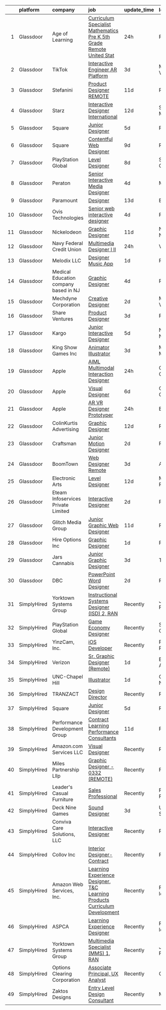 

|    | platform    | company                               | job                                                                                                                                                                                                                                                                                                                                                                                                                                                                                                                                                                                                                                                                                                                                                                                                                                                                                                                                                                                                                                                                                                                                                                                                                                                                                                                                                          | update_time   | location           |
|---:|:------------|:--------------------------------------|:-------------------------------------------------------------------------------------------------------------------------------------------------------------------------------------------------------------------------------------------------------------------------------------------------------------------------------------------------------------------------------------------------------------------------------------------------------------------------------------------------------------------------------------------------------------------------------------------------------------------------------------------------------------------------------------------------------------------------------------------------------------------------------------------------------------------------------------------------------------------------------------------------------------------------------------------------------------------------------------------------------------------------------------------------------------------------------------------------------------------------------------------------------------------------------------------------------------------------------------------------------------------------------------------------------------------------------------------------------------|:--------------|:-------------------|
|  1 | Glassdoor   | Age of Learning                       | [Curriculum Specialist   Mathematics  Pre K   5th Grade  Remote  United Stat](https://www.glassdoor.com/partner/jobListing.htm?pos=125&ao=1136043&s=58&guid=00000182770f0eb2a6a3d1a6ea70965d&src=GD_JOB_AD&t=SR&vt=w&ea=1&cs=1_bbf94ac2&cb=1659854852099&jobListingId=1008056642410&jrtk=3-0-1g9rgu3n3irnk801-1g9rgu3nejm68800-41c798a5395ed835-)                                                                                                                                                                                                                                                                                                                                                                                                                                                                                                                                                                                                                                                                                                                                                                                                                                                                                                                                                                                                            | 24h           | Remote             |
|  2 | Glassdoor   | TikTok                                | [Interactive Engineer AR Platform](https://www.glassdoor.com/partner/jobListing.htm?pos=128&ao=1136043&s=58&guid=00000182770f0eb2a6a3d1a6ea70965d&src=GD_JOB_AD&t=SR&vt=w&cs=1_a001f723&cb=1659854852099&jobListingId=1008050684546&jrtk=3-0-1g9rgu3n3irnk801-1g9rgu3nejm68800-a042085794305d65-)                                                                                                                                                                                                                                                                                                                                                                                                                                                                                                                                                                                                                                                                                                                                                                                                                                                                                                                                                                                                                                                            | 3d            | Mountain View, CA  |
|  3 | Glassdoor   | Stefanini                             | [Product Designer   REMOTE](https://www.glassdoor.com/partner/jobListing.htm?pos=126&ao=1136043&s=58&guid=00000182770f0eb2a6a3d1a6ea70965d&src=GD_JOB_AD&t=SR&vt=w&ea=1&cs=1_9b31cc63&cb=1659854852099&jobListingId=1008031185723&jrtk=3-0-1g9rgu3n3irnk801-1g9rgu3nejm68800-603b02cc24df940a-)                                                                                                                                                                                                                                                                                                                                                                                                                                                                                                                                                                                                                                                                                                                                                                                                                                                                                                                                                                                                                                                              | 11d           | Remote             |
|  4 | Glassdoor   | Starz                                 | [Interactive Designer  International](https://www.glassdoor.com/partner/jobListing.htm?pos=114&ao=1136043&s=58&guid=00000182770f0eb2a6a3d1a6ea70965d&src=GD_JOB_AD&t=SR&vt=w&cs=1_dacddb9a&cb=1659854852097&jobListingId=1008029166488&jrtk=3-0-1g9rgu3n3irnk801-1g9rgu3nejm68800-d31624835f57bf98-)                                                                                                                                                                                                                                                                                                                                                                                                                                                                                                                                                                                                                                                                                                                                                                                                                                                                                                                                                                                                                                                         | 12d           | Santa Monica, CA   |
|  5 | Glassdoor   | Square                                | [Junior Designer](https://www.glassdoor.com/partner/jobListing.htm?pos=109&ao=1136043&s=58&guid=00000182770f0eb2a6a3d1a6ea70965d&src=GD_JOB_AD&t=SR&vt=w&ea=1&cs=1_77ce2354&cb=1659854852094&jobListingId=1008044709869&jrtk=3-0-1g9rgu3n3irnk801-1g9rgu3nejm68800-17650a355c34feb1-)                                                                                                                                                                                                                                                                                                                                                                                                                                                                                                                                                                                                                                                                                                                                                                                                                                                                                                                                                                                                                                                                        | 5d            | Remote             |
|  6 | Glassdoor   | Square                                | [Contentful Web Designer](https://www.glassdoor.com/partner/jobListing.htm?pos=119&ao=1136043&s=58&guid=00000182770f0eb2a6a3d1a6ea70965d&src=GD_JOB_AD&t=SR&vt=w&ea=1&cs=1_af161f1f&cb=1659854852098&jobListingId=1008035926881&jrtk=3-0-1g9rgu3n3irnk801-1g9rgu3nejm68800-2b8a255ea42caee7-)                                                                                                                                                                                                                                                                                                                                                                                                                                                                                                                                                                                                                                                                                                                                                                                                                                                                                                                                                                                                                                                                | 9d            | Remote             |
|  7 | Glassdoor   | PlayStation Global                    | [Level Designer](https://www.glassdoor.com/partner/jobListing.htm?pos=117&ao=1136043&s=58&guid=00000182770f0eb2a6a3d1a6ea70965d&src=GD_JOB_AD&t=SR&vt=w&ea=1&cs=1_abfc8cd6&cb=1659854852097&jobListingId=1008038560486&jrtk=3-0-1g9rgu3n3irnk801-1g9rgu3nejm68800-cb3e3b547ed0c204-)                                                                                                                                                                                                                                                                                                                                                                                                                                                                                                                                                                                                                                                                                                                                                                                                                                                                                                                                                                                                                                                                         | 8d            | San Mateo, CA      |
|  8 | Glassdoor   | Peraton                               | [Senior Interactive Media Designer](https://www.glassdoor.com/partner/jobListing.htm?pos=110&ao=1136043&s=58&guid=00000182770f0eb2a6a3d1a6ea70965d&src=GD_JOB_AD&t=SR&vt=w&cs=1_6d97a5e3&cb=1659854852094&jobListingId=1008046965697&jrtk=3-0-1g9rgu3n3irnk801-1g9rgu3nejm68800-c69935a56111f50b-)                                                                                                                                                                                                                                                                                                                                                                                                                                                                                                                                                                                                                                                                                                                                                                                                                                                                                                                                                                                                                                                           | 4d            | McLean, VA         |
|  9 | Glassdoor   | Paramount                             | [Designer](https://www.glassdoor.com/partner/jobListing.htm?pos=120&ao=1136043&s=58&guid=00000182770f0eb2a6a3d1a6ea70965d&src=GD_JOB_AD&t=SR&vt=w&cs=1_18c61dd8&cb=1659854852098&jobListingId=1008025649522&jrtk=3-0-1g9rgu3n3irnk801-1g9rgu3nejm68800-9ac70e858ff5b005-)                                                                                                                                                                                                                                                                                                                                                                                                                                                                                                                                                                                                                                                                                                                                                                                                                                                                                                                                                                                                                                                                                    | 13d           | Burbank, CA        |
| 10 | Glassdoor   | Ovis Technologies                     | [Senior web interactive designer](https://www.glassdoor.com/partner/jobListing.htm?pos=102&ao=1110586&s=58&guid=00000182770f0eb2a6a3d1a6ea70965d&src=GD_JOB_AD&t=SR&vt=w&ea=1&cs=1_45f14762&cb=1659854852094&jobListingId=1008047821150&cpc=0FE1F5EA2BC84A01&jrtk=3-0-1g9rgu3n3irnk801-1g9rgu3nejm68800-064934ca5a722668--6NYlbfkN0BAWPzMJeQsgw_Gn9QI1w0m94ENyfl2lnTKoWanLfvJ_CgcRP7isqiwrxH8b_UrLJzGt-iADoBBcw9BAby3eawkwVldU-wIHxKjxn4uHxRSR6l1y0uJtZLQ81gribIcf6aTKcI0UWuyNAuT0YImCpwur-Csr3DJ3RHNzDWwiBFPKa8B07hELOGTAqevJfWCm1S4JUb9RWf_Au1Lj0g5iLG7NDEmb2z2mHVVcM1HAHxd2sKoNYBvwDezmbpHKW1qbHtjK-E_NB0HiBYCdkMU8aGEhEEOpuWDoiIf1_X7dppOIC3Z24HukY6t55L55_PLZiNyrgk_0TNIDHQqVdnvcCGv3Kg1Az-taC7XilkQObFYlfj7Osh6_RfQ3pfwa1HPOs7S1Z2KxQ96R3ERui-mrCS5FUuM8zi-FlUkkTUpcNWnTsIOZ__XGfYjwxCZccfi8G8WSaF9J22KKhZLEG10cXl44LX9tJthHDDeg1OgabIzV3NSQJHTTtD2WaCtqqEX_Ozd6Ag9SZuhQw%3D%3D)                                                                                                                                                                                                                                                                                                                                                                                                                                                                       | 4d            | Remote             |
| 11 | Glassdoor   | Nickelodeon                           | [Graphic Designer](https://www.glassdoor.com/partner/jobListing.htm?pos=121&ao=1136043&s=58&guid=00000182770f0eb2a6a3d1a6ea70965d&src=GD_JOB_AD&t=SR&vt=w&cs=1_95e82b86&cb=1659854852098&jobListingId=1008030702218&jrtk=3-0-1g9rgu3n3irnk801-1g9rgu3nejm68800-4d7302bd669ed2d0-)                                                                                                                                                                                                                                                                                                                                                                                                                                                                                                                                                                                                                                                                                                                                                                                                                                                                                                                                                                                                                                                                            | 11d           | New York, NY       |
| 12 | Glassdoor   | Navy Federal Credit Union             | [Multimedia Designer I II](https://www.glassdoor.com/partner/jobListing.htm?pos=130&ao=1136043&s=58&guid=00000182770f0eb2a6a3d1a6ea70965d&src=GD_JOB_AD&t=SR&vt=w&cs=1_1f15d9f0&cb=1659854852099&jobListingId=1008057134220&jrtk=3-0-1g9rgu3n3irnk801-1g9rgu3nejm68800-f4fc98cd926c7d7a-)                                                                                                                                                                                                                                                                                                                                                                                                                                                                                                                                                                                                                                                                                                                                                                                                                                                                                                                                                                                                                                                                    | 24h           | Vienna, VA         |
| 13 | Glassdoor   | Melodix LLC                           | [Designer  Music App](https://www.glassdoor.com/partner/jobListing.htm?pos=101&ao=1110586&s=58&guid=00000182770f0eb2a6a3d1a6ea70965d&src=GD_JOB_AD&t=SR&vt=w&ea=1&cs=1_917230c9&cb=1659854852094&jobListingId=1008055438090&cpc=2F9DD8B511C89582&jrtk=3-0-1g9rgu3n3irnk801-1g9rgu3nejm68800-ac0a77637fcb9bf8--6NYlbfkN0CdcVd3SDA1nO7RkKTAACmPV4xEt72Vls8LI2dqcgyOeN2acpaCqCtZFHnk2S48trzC_ObnGTOTe5kRGfu12v_De9jUavP08A2WRAog3aMdsjAI6I_R6O1cDNNKEa09O0E-iwX8N1-oYAU5FhKvOy5-7BJpglUoUiSCUUUOXhjsOD6RkIAJnCdLFpw6ltgLpfir_LAoCNCdR8hFRD4u2UHK6uYNDVmAHf_QNxciWHvA7jHosc8m1Wevq4NUs6TNDU-2Vsr1yDuJuSbNu_4h1V1oKKHkodEDzANhbMyfgbQlrpMsVSvvh6CYJLWwG2F2ygayL4zf899zVFKTT4nm23DvfZIXwhZWu2QIbOVWVnMX8xPeF6rKPmPPxHC9SSwobycR_5l6EItoLy7_Tf6QoVvABbDEXnWkYL2jl5bGln7PopyC9MY2c-u84PWFV7trYLwz4vqRNEmM202ed3h5H1K9oiwSG-XB2epADxGnfV523w-UoT_6TTQ3wemrVfHxh4Q%3D)                                                                                                                                                                                                                                                                                                                                                                                                                                                                                                 | 1d            | Remote             |
| 14 | Glassdoor   | Medical Education company based in NJ | [Graphic Designer](https://www.glassdoor.com/partner/jobListing.htm?pos=103&ao=1110586&s=58&guid=00000182770f0eb2a6a3d1a6ea70965d&src=GD_JOB_AD&t=SR&vt=w&ea=1&cs=1_0ee0b885&cb=1659854852094&jobListingId=1008047197214&cpc=654405A9B1E0A9F5&jrtk=3-0-1g9rgu3n3irnk801-1g9rgu3nejm68800-f922b77005439482--6NYlbfkN0BRYJfhknDNAHLvv9ctyWPfKBkgPfd_Qf5mLMCihH3Ts4gA4FrM26rLtAPII04_kncCY0AIP7VquzTHojVsGKl2Fow9NSZRFsCVstwNxzX8N8XiiqwRLk84EoDWIbvKaB_z1P1YUP7zicmhMtyT8j2A5zATjMiCQY_CHxCkou7t6_PDcxs4Jroy8U9MDpNUCDaC5htYyW1moAKVullgM6ONcRymtSOUsmmPSTeA3WM-BgP0nYl_USW-bmTHZWMJO6d0a3Fd4C2HWvGCmY_ZL4rag20a3o2j1eBXiYbl4waCLobfHzh6HfMDaFjRZi4_UbWiAb4RhENzZctZawtI4fH6ZYI1WEk6J3DDkyWJnXPCCDtxtLGMCuyVXj279I0q6fDmZ3HzWVISZdzHMu8NuFgbc_YGt3dpoLzjS_0UrEE1CpnCtzyIidxfkABG3cS5CU6R8YBlZzDFu3Poa07rSua-mjCGVai-r7iAImi3_1A_4QgLiliBk5eGAzxOTzisZeA%3D)                                                                                                                                                                                                                                                                                                                                                                                                                                                                                                    | 4d            | Remote             |
| 15 | Glassdoor   | Mechdyne Corporation                  | [Creative Designer](https://www.glassdoor.com/partner/jobListing.htm?pos=113&ao=1136043&s=58&guid=00000182770f0eb2a6a3d1a6ea70965d&src=GD_JOB_AD&t=SR&vt=w&ea=1&cs=1_ce81be15&cb=1659854852096&jobListingId=1008053541596&jrtk=3-0-1g9rgu3n3irnk801-1g9rgu3nejm68800-e1701add8073a21d-)                                                                                                                                                                                                                                                                                                                                                                                                                                                                                                                                                                                                                                                                                                                                                                                                                                                                                                                                                                                                                                                                      | 2d            | Mountain View, CA  |
| 16 | Glassdoor   | Share Ventures                        | [Product Designer](https://www.glassdoor.com/partner/jobListing.htm?pos=127&ao=1136043&s=58&guid=00000182770f0eb2a6a3d1a6ea70965d&src=GD_JOB_AD&t=SR&vt=w&ea=1&cs=1_0e50fdfc&cb=1659854852099&jobListingId=1008051259009&jrtk=3-0-1g9rgu3n3irnk801-1g9rgu3nejm68800-53b08fe2fb7d93b6-)                                                                                                                                                                                                                                                                                                                                                                                                                                                                                                                                                                                                                                                                                                                                                                                                                                                                                                                                                                                                                                                                       | 3d            | Remote             |
| 17 | Glassdoor   | Kargo                                 | [Junior Interactive Designer](https://www.glassdoor.com/partner/jobListing.htm?pos=111&ao=1136043&s=58&guid=00000182770f0eb2a6a3d1a6ea70965d&src=GD_JOB_AD&t=SR&vt=w&ea=1&cs=1_04cd0062&cb=1659854852096&jobListingId=1008046090972&jrtk=3-0-1g9rgu3n3irnk801-1g9rgu3nejm68800-fda9dddbe063f9f9-)                                                                                                                                                                                                                                                                                                                                                                                                                                                                                                                                                                                                                                                                                                                                                                                                                                                                                                                                                                                                                                                            | 5d            | New York, NY       |
| 18 | Glassdoor   | King Show Games  Inc                  | [Animator Illustrator](https://www.glassdoor.com/partner/jobListing.htm?pos=129&ao=1136043&s=58&guid=00000182770f0eb2a6a3d1a6ea70965d&src=GD_JOB_AD&t=SR&vt=w&ea=1&cs=1_3cc7c8b9&cb=1659854852099&jobListingId=1008049740494&jrtk=3-0-1g9rgu3n3irnk801-1g9rgu3nejm68800-0f8388d45d086665-)                                                                                                                                                                                                                                                                                                                                                                                                                                                                                                                                                                                                                                                                                                                                                                                                                                                                                                                                                                                                                                                                   | 3d            | Minnetonka, MN     |
| 19 | Glassdoor   | Apple                                 | [AIML   Multimodal Interaction Designer](https://www.glassdoor.com/partner/jobListing.htm?pos=104&ao=1110586&s=58&guid=00000182770f0eb2a6a3d1a6ea70965d&src=GD_JOB_AD&t=SR&vt=w&cs=1_e632cc78&cb=1659854852094&jobListingId=1008057519510&cpc=AC285F3A3ECA6BB0&jrtk=3-0-1g9rgu3n3irnk801-1g9rgu3nejm68800-bf0dc9c65225b9b0--6NYlbfkN0BvKrLyj5gPmtZO9T8euul8TCxuuKNOtzRJOomxnwSEodTz2Bc-sPZlt2Zgji_QUXGvcv-e3u99qBJfFIXwHPquPsiSyYaqyi6GpWiE3aUAlDqgNMyuwpGF63_E1yIJ8VwJjh32_7kpVFaT5aOwS5_i6YJ6s1MpHhIDiSwWcyC2bWNhMbpcT6NIFOGHja8Af5h_6cxCdfF4GFcqDOZM04Jl5v7V_Q5mqCkQAxtSNBTmLK-NaUYEGA-OBhuk-uss8hYccJKUWVnoeWaqb7IpCcnnnj3WSWNKdPHNT_qzVv96Cvrn7_5-CabnFEfpMIIkyY4AB3KgqbdTax2DoEiu5NERAPTb8OxZTc2nc9UfPhWT4JqDVLmqvGChqf3epIlZ5dLMOERM5991q0l8b_oTfZSeEPNXA_2xNK2kh6ngQF4L6LEC7a_x-f4pk8qpeVhmVgoVI2xO_31ISKtbYs67WkMGouDSxeHOfZixBUXmjo2ewU3spnBmmOHEZySsAcDNwRbpQ76732jcCVxvyAgFULI8DB_oiyU6R3lcu97gvPrpiHoadpOz8fPpg37DaX2o7aFpav2jN-Crnpb9hAOWaOpHSon9oy1QMcg78_X4w11vdKEGUkraV2v3Lif9Su3MVusohardtm5BXEFV-mBuPXHocS_tTrUeKyoixySMhmVeTlwyO6Bduktxu5bEXjIAjJRKal510qeqBd_92wkkEfi3vSaXTTSv0H6NfliipneP4Xv65nNT92oY4ZROTBqHYjfPp2Bg2WuqFhVI0xoBYAyRcRCYx4RJW7F1vABn_J-ZSeItnNR5n4DoPUE1iDt9qmNm8jKl1FBDWkjDx8uqkJCpuXMIMw9ouR2uEoAXhmm4FLPhm7cLderR3GiVhB2YvBjrUnsRzL-PZOMfypBmW1kg9ND2OAwwi2aI989WqwWUoneBqDamorfucY4hK-Tbd36tlFq_XKw7gNGE6F8YhBPH) | 24h           | Cupertino, CA      |
| 20 | Glassdoor   | Apple                                 | [Visual Designer](https://www.glassdoor.com/partner/jobListing.htm?pos=105&ao=1110586&s=58&guid=00000182770f0eb2a6a3d1a6ea70965d&src=GD_JOB_AD&t=SR&vt=w&cs=1_f9ea0044&cb=1659854852094&jobListingId=1008040016804&cpc=8795CF9063CD573D&jrtk=3-0-1g9rgu3n3irnk801-1g9rgu3nejm68800-bb532ea873042e45--6NYlbfkN0BvKrLyj5gPmtZO9T8euul8TCxuuKNOtzRJOomxnwSEodTz2Bc-sPZlt2Zgji_QUXGPHfZ3D9-fZ1OKuJNaPs_uQ5w_KzDforvZV3gkKp6iioQbQY3K4gzEU7wZo-48-p8ViP2Rx7a6R4FlSaYs04xMiGz3yoEqYKFTZhAQFWyhUe19sVSlAm3cV6GpoWXvj6IIVtdkSGlDXe3Pfv9HtvBgdQ1h52wNqNg4ghTT4-KkxASeZ3iMtJw1hpFKHd4He5y6gBH0ZHjdopqHuzuYSM0N57T9XfFq0g0u-YQXV84yt3A3tJ69fyWDTYLSXucVOIcr3eX0righoNxfX71fqGQXv_RQjXGYXxsuwzTiupZqI4LeD9TEF9rADuMe8JzyuGQx4oAWJkxBhUjC-18-xxMAkUJE_LuVOaVGt2F_kL57xUuXnJyPAxt_B_A4ImoPTk1W27QYhu5AmhU4HzTHz35QgfBjJwmswDw--EsjvONV8rTzSnrTS5Nuj6BPa4Hekspy81GCraizOA71zIP7VV8HfHps7DMkxSkougbIsvxbX3sWzesFevGMb755bMpMjrFaYCToZBs9Gq0pnTASr6v6lSyxqTLyGoQmwhakhE4IFW3qFZVtB0jiMepQRl3kKH0xkMlln0uPdKAfyK5WDaLIqm0AKm-1sJg-rNUWqQkLndsyjOCMV4zl63AFUhQoQhfJ-81hORbF4nRvQakW8vsRhDyj_ZE2fXg9d11kNIjTAdwcvV3XnTQuFzBHbW2H5vjLApFweiwtpDmQs17AebSFNbww599kLJSau145z7QGFWL4QA1nUknwmA50Vuy-VQUas5P3wAhheq60-nDdvo8HNFjRS9DMenYp7a5AN6wXD2rz_fzicvQ7VvFl2L7xHb_if2vQMVPk5T9FaQgBw4-RsTlGWb_H-L8gY8SkQ1OSoDez82OLsdG6xK8HHc8jsQA%3D)                                          | 6d            | Cupertino, CA      |
| 21 | Glassdoor   | Apple                                 | [AR VR Designer Prototyper](https://www.glassdoor.com/partner/jobListing.htm?pos=106&ao=1110586&s=58&guid=00000182770f0eb2a6a3d1a6ea70965d&src=GD_JOB_AD&t=SR&vt=w&cs=1_c353fa2b&cb=1659854852094&jobListingId=1008057519372&cpc=2CAED5C921A5F994&jrtk=3-0-1g9rgu3n3irnk801-1g9rgu3nejm68800-daf9c55477c2face--6NYlbfkN0BvKrLyj5gPmtZO9T8euul8TCxuuKNOtzRJOomxnwSEodTz2Bc-sPZlbtkML8D-m4p-fGBsJN3QrL_wCfk0ubO0cIv_0XNyb-A-UmJqGYzlr3iX2QGSkzRpUdMf4eucyjXfrmSNWEIZC5rK-ZZ0pT84vHJWMo7NQCZ1q1hY3qkeZxxR1xLvt8ED6_ZwOdon_cAddzIa-9gNRr993SA4cwEV4A9DKT7tmqX3KeG8mBpIsGKdAm5-v8gmAPPLLNWPunG6rx2w1RWMsRBXFXvjvKOMBfbPkne901TbD29J4oK_F9JkbKfKgB_wys3QiFf76yd9QldwZJXCh7sff9Wy2lR9GgNHnq4kb92xE_MIvvNhPHAEkVH3LhArt4h-rWbKGPvgdWuWJi3YTym8u8KhjneOSkHT-b_UlbncegzR4_M93T2sxbOsW8nKZHU7l4FtFi_SHn2mCfkjPyCfQwPKXTyOTCyzQ-1BH2cBxICmFrypP0N6tsIGFmBIMrPJYcr56CVzI8F3OxAH6C92f2Ljr21_j10OnsCNb-o1C8klYfLdATsQt7OmOBbDpUpAMslKzy1BPAlR_1-Dmtj47uNlLpLzy77Jwo9S9mAo3lxEt1xp4DutWBn5gguB-4eMJdLI40-LLGK6sqQAI8PoWG5X7gNIhRCwBSW7N0CGfdC77ikBAbbp-IdcDOuMpWTSrAOjb8gKYEo_J556sqvlyWnqgIaH7_yUjTTLkj1WD-vI1ngU7noS3s5MplNufrwjJJHgX5TJd4SWujKqZwVB3vqvGT1AXOQ5-TvVGxjIpSMLRHcMCIFukOiQpzeoErIbG34xNedB7r-PpsOn8SNNMD51H0oTlc9BXrgQulklTgA6qmBJOHQqJRCpBd0mXUjxCiUXAcbRjj2u-9-J0OIQJlIYmEA3sTL7O7KvhYWdwxxD0zp58nNHuOuakLISZMfpYR994adWeyHE9276cQ%3D%3D)                  | 24h           | Boulder, CO        |
| 22 | Glassdoor   | ColinKurtis Advertising               | [Graphic Designer](https://www.glassdoor.com/partner/jobListing.htm?pos=123&ao=1136043&s=58&guid=00000182770f0eb2a6a3d1a6ea70965d&src=GD_JOB_AD&t=SR&vt=w&ea=1&cs=1_82a80ef3&cb=1659854852099&jobListingId=1008028372812&jrtk=3-0-1g9rgu3n3irnk801-1g9rgu3nejm68800-8daba68fcf27eec4-)                                                                                                                                                                                                                                                                                                                                                                                                                                                                                                                                                                                                                                                                                                                                                                                                                                                                                                                                                                                                                                                                       | 12d           | Remote             |
| 23 | Glassdoor   | Craftsman                             | [Junior Motion Designer](https://www.glassdoor.com/partner/jobListing.htm?pos=116&ao=1136043&s=58&guid=00000182770f0eb2a6a3d1a6ea70965d&src=GD_JOB_AD&t=SR&vt=w&ea=1&cs=1_762820d4&cb=1659854852097&jobListingId=1008054667411&jrtk=3-0-1g9rgu3n3irnk801-1g9rgu3nejm68800-a7c2c048ea014f50-)                                                                                                                                                                                                                                                                                                                                                                                                                                                                                                                                                                                                                                                                                                                                                                                                                                                                                                                                                                                                                                                                 | 2d            | Remote             |
| 24 | Glassdoor   | BoomTown                              | [Web Designer   Remote](https://www.glassdoor.com/partner/jobListing.htm?pos=124&ao=1136043&s=58&guid=00000182770f0eb2a6a3d1a6ea70965d&src=GD_JOB_AD&t=SR&vt=w&cs=1_ce596689&cb=1659854852099&jobListingId=1008052039506&jrtk=3-0-1g9rgu3n3irnk801-1g9rgu3nejm68800-c86ea146be1ea99b-)                                                                                                                                                                                                                                                                                                                                                                                                                                                                                                                                                                                                                                                                                                                                                                                                                                                                                                                                                                                                                                                                       | 3d            | Atlanta, GA        |
| 25 | Glassdoor   | Electronic Arts                       | [Level Designer](https://www.glassdoor.com/partner/jobListing.htm?pos=122&ao=1136043&s=58&guid=00000182770f0eb2a6a3d1a6ea70965d&src=GD_JOB_AD&t=SR&vt=w&cs=1_bc90eb83&cb=1659854852098&jobListingId=1008028589176&jrtk=3-0-1g9rgu3n3irnk801-1g9rgu3nejm68800-cbab5bd7585e9125-)                                                                                                                                                                                                                                                                                                                                                                                                                                                                                                                                                                                                                                                                                                                                                                                                                                                                                                                                                                                                                                                                              | 12d           | Marina del Rey, CA |
| 26 | Glassdoor   | Eteam Infoservices Private Limited    | [Interactive Designer](https://www.glassdoor.com/partner/jobListing.htm?pos=108&ao=1110586&s=58&guid=00000182770f0eb2a6a3d1a6ea70965d&src=GD_JOB_AD&t=SR&vt=w&ea=1&cs=1_da588167&cb=1659854852095&jobListingId=1008052926414&cpc=3BA4CE39D5B5DEF5&jrtk=3-0-1g9rgu3n3irnk801-1g9rgu3nejm68800-da41b01637bc39d3--6NYlbfkN0Dh7uhyTJ7ceVX9cxrhRzkf3V-ashF7vV1FDMtoY4ul7SKJM555l1dbk7bs8wi1t-3ftE2zkgxxLZSeH4N3Qrt-Q6zbLO1vSBbWlQyVJ5mpH8jg-ngcoAlnvLjGPz-9lyJlOrlOCb2ZntD8v_9E5AbleCiHWOCtTXPOKru10a5Wit5kSbUPabuqPxDYZnFGpzHM0Gsme2ENc3-mJiTnzSvVfofvt3-eHT758S_taUdKW28vPqz0RYhrektqXQXZAXU59xj8UtJunCjs1iFeQhbUwPBxO8VeoPsAzDB2Uwgly_XXYCKs61HvuH1Q10qP5wTO-iL2ztGO0cmlG5qtZD1lCV9D7E1COlkj2RGM2gTquBq0JHBgpgmI1nDHobiqJ_AGbi1NuJZShYK_7VdxxJLPJssVH_DoXqjQdICjm09Gi4DmqQKL1_1JkcsLGX4zaxDe4eyAET0Lf7_tQNOLDjJryHa0L1srPoOwhhsRl9oAsH6nmT3_zm5epU2cdYkykjk%3D)                                                                                                                                                                                                                                                                                                                                                                                                                                                                                                | 2d            | Remote             |
| 27 | Glassdoor   | Glitch Media Group                    | [Junior Graphic   Web Designer](https://www.glassdoor.com/partner/jobListing.htm?pos=118&ao=1136043&s=58&guid=00000182770f0eb2a6a3d1a6ea70965d&src=GD_JOB_AD&t=SR&vt=w&ea=1&cs=1_0084068d&cb=1659854852098&jobListingId=1008031267717&jrtk=3-0-1g9rgu3n3irnk801-1g9rgu3nejm68800-bfe6ee11742033d4-)                                                                                                                                                                                                                                                                                                                                                                                                                                                                                                                                                                                                                                                                                                                                                                                                                                                                                                                                                                                                                                                          | 11d           | Remote             |
| 28 | Glassdoor   | Hire Options Inc                      | [Graphic Designer](https://www.glassdoor.com/partner/jobListing.htm?pos=107&ao=1110586&s=58&guid=00000182770f0eb2a6a3d1a6ea70965d&src=GD_JOB_AD&t=SR&vt=w&ea=1&cs=1_78d357b7&cb=1659854852094&jobListingId=1008056222271&cpc=8795CF9063CD573D&jrtk=3-0-1g9rgu3n3irnk801-1g9rgu3nejm68800-d920582205bcf924--6NYlbfkN0BSkpV6W62uWtr8U5Znk72fCo7t6YUAZzvHLayV4F_jQCMmq-jdC2u6h-Ch-IFvyWPwadv7XQn0jeVVzb5RGRtcQhcK-VGw0f_A8nzJowTfyEsY_fhAybLJPZuFlnUFyZJ9xxgrWIKWjhDxc-_UN0vRVhmtYXOpP4B05lmhoTgpF2tdTgaFVobFCkBIrGeaknL8c42qIbSY6GnZHZplfh0H3wuNjdDUsMkH_2BM1s29I3x8xWNW-uRbBH9MCcl-9uVCAiwI0Lr1NEUoqpytOrJms9R79FzvDM-pjzd6Sk3Hjf4mdFLEAk-_rOo8fqevmWZb6NPwFi_T-zOyDgGAOBAGckLIq7vW8V5duJMo_pXA5OHujczwQb2Ud_VT7k46gLups9oKSdJxuj64Irk2YseG-Kgz7vZ3iPdv06HW4MInOSTOOSSet2EP2V3r-ycnXCJ3dZRV14T693_4Om4KCkRLMd9POldTvHiw5t0Fg6hAR6DlBu8WkoLp-B3PJYXh8zYmX3NVBw_YiA%3D%3D)                                                                                                                                                                                                                                                                                                                                                                                                                                                                                      | 1d            | Remote             |
| 29 | Glassdoor   | Jars Cannabis                         | [Junior Graphic Designer](https://www.glassdoor.com/partner/jobListing.htm?pos=115&ao=1136043&s=58&guid=00000182770f0eb2a6a3d1a6ea70965d&src=GD_JOB_AD&t=SR&vt=w&ea=1&cs=1_18380d7e&cb=1659854852097&jobListingId=1008050141495&jrtk=3-0-1g9rgu3n3irnk801-1g9rgu3nejm68800-f5fbed3fc0c82775-)                                                                                                                                                                                                                                                                                                                                                                                                                                                                                                                                                                                                                                                                                                                                                                                                                                                                                                                                                                                                                                                                | 3d            | Troy, MI           |
| 30 | Glassdoor   | DBC                                   | [PowerPoint   Word Designer](https://www.glassdoor.com/partner/jobListing.htm?pos=112&ao=1136043&s=58&guid=00000182770f0eb2a6a3d1a6ea70965d&src=GD_JOB_AD&t=SR&vt=w&ea=1&cs=1_e013c3ea&cb=1659854852096&jobListingId=1008054365568&jrtk=3-0-1g9rgu3n3irnk801-1g9rgu3nejm68800-8a158ead80c9e526-)                                                                                                                                                                                                                                                                                                                                                                                                                                                                                                                                                                                                                                                                                                                                                                                                                                                                                                                                                                                                                                                             | 2d            | Remote             |
| 31 | SimplyHired | Yorktown Systems Group                | [Instructional Systems Designer (ISD) 2, RAN](https://www.simplyhired.com/job/0dwSaFmK3iikCUzb7rD78M7wQU4erzOX2eyqosBMS7PYHwXJaNr3Ew?q=interactive+designer)                                                                                                                                                                                                                                                                                                                                                                                                                                                                                                                                                                                                                                                                                                                                                                                                                                                                                                                                                                                                                                                                                                                                                                                                 | Recently      | Jacksonville, FL   |
| 32 | SimplyHired | PlayStation Global                    | [Game Economy Designer](https://www.simplyhired.com/job/JJV6oEdkzN3al-I9VQ5gQHjxilhUNWaQEjU5kUYP19rNRcjTlzTEgw?q=interactive+designer)                                                                                                                                                                                                                                                                                                                                                                                                                                                                                                                                                                                                                                                                                                                                                                                                                                                                                                                                                                                                                                                                                                                                                                                                                       | Recently      | San Diego, CA      |
| 33 | SimplyHired | YinzCam, Inc.                         | [iOS Developer](https://www.simplyhired.com/job/O7s3dealHuxhU0MGhoaMnfOJziqVEUTHKEJtlDWUSPF8S_dqWf-8-Q?q=interactive+designer)                                                                                                                                                                                                                                                                                                                                                                                                                                                                                                                                                                                                                                                                                                                                                                                                                                                                                                                                                                                                                                                                                                                                                                                                                               | Recently      | Pittsburgh, PA     |
| 34 | SimplyHired | Verizon                               | [Sr. Graphic Designer (Remote)](https://www.simplyhired.com/job/dRh3XV033KLxJTVVmwT_VmVD2af7VS-di4HGsld9rG553tG2hk2SgQ?q=interactive+designer)                                                                                                                                                                                                                                                                                                                                                                                                                                                                                                                                                                                                                                                                                                                                                                                                                                                                                                                                                                                                                                                                                                                                                                                                               | 1d            | Birmingham, AL     |
| 35 | SimplyHired | UNC-Chapel Hill                       | [Illustrator](https://www.simplyhired.com/job/C7mpLTgVzNnqrdqQCHhHvxHOyILOnjz20mG2z2t8ZNrJXvCh05JvHg?q=interactive+designer)                                                                                                                                                                                                                                                                                                                                                                                                                                                                                                                                                                                                                                                                                                                                                                                                                                                                                                                                                                                                                                                                                                                                                                                                                                 | 1d            | Chapel Hill, NC    |
| 36 | SimplyHired | TRANZACT                              | [Design Director](https://www.simplyhired.com/job/t-Jya27PvMyrrZc68OzAz-4BUqc0KByZpGtLNlAuXmvatd7Wxu-ubw?q=interactive+designer)                                                                                                                                                                                                                                                                                                                                                                                                                                                                                                                                                                                                                                                                                                                                                                                                                                                                                                                                                                                                                                                                                                                                                                                                                             | Recently      | Raleigh, NC        |
| 37 | SimplyHired | Square                                | [Junior Designer](https://www.simplyhired.com/job/GRKBoNfThfwdwqfpeG24tUd19geu72g60cEa_AyK0LKGykj3_bqMwA?q=interactive+designer)                                                                                                                                                                                                                                                                                                                                                                                                                                                                                                                                                                                                                                                                                                                                                                                                                                                                                                                                                                                                                                                                                                                                                                                                                             | 5d            | Remote             |
| 38 | SimplyHired | Performance Development Group         | [Contract Learning Performance Consultants](https://www.simplyhired.com/job/cQOe5jN-MumT4ShiZZp5twlle4Bs3k1WCPEr7GH9ADGcoiwnfDk3GA?q=interactive+designer)                                                                                                                                                                                                                                                                                                                                                                                                                                                                                                                                                                                                                                                                                                                                                                                                                                                                                                                                                                                                                                                                                                                                                                                                   | 11d           | Remote             |
| 39 | SimplyHired | Amazon.com Services LLC               | [Visual Designer](https://www.simplyhired.com/job/07csdT2C5wUC0BjRkvFLfN-A2TKuc9tkdRnFlCKVrN7nw2oJdE55kw?q=interactive+designer)                                                                                                                                                                                                                                                                                                                                                                                                                                                                                                                                                                                                                                                                                                                                                                                                                                                                                                                                                                                                                                                                                                                                                                                                                             | Recently      | Remote             |
| 40 | SimplyHired | Miles Partnership Lllp                | [Graphic Designer - 0332 (REMOTE)](https://www.simplyhired.com/job/YXE_0mzMG0v7ETaMWiLAdhHiduYeFjrl7IO7HBLL0pxvHsKnFen6FQ?q=interactive+designer)                                                                                                                                                                                                                                                                                                                                                                                                                                                                                                                                                                                                                                                                                                                                                                                                                                                                                                                                                                                                                                                                                                                                                                                                            | Recently      | Florida            |
| 41 | SimplyHired | Leader's Casual Furniture             | [Sales Professional](https://www.simplyhired.com/job/1VDwUJqJkokSl1e5MYeLZSzJZnXq4VeQyB9mIYzKEfwEZpAnX4MZUQ?q=interactive+designer)                                                                                                                                                                                                                                                                                                                                                                                                                                                                                                                                                                                                                                                                                                                                                                                                                                                                                                                                                                                                                                                                                                                                                                                                                          | Recently      | Fort Myers, FL     |
| 42 | SimplyHired | Deck Nine Games                       | [Sound Designer](https://www.simplyhired.com/job/iz6i-HlUxxVIfGstw4fVaxnhc2kyEC3JD6ixIrv1CjJkn928zMpmow?q=interactive+designer)                                                                                                                                                                                                                                                                                                                                                                                                                                                                                                                                                                                                                                                                                                                                                                                                                                                                                                                                                                                                                                                                                                                                                                                                                              | 3d            | United States      |
| 43 | SimplyHired | Conviva Care Solutions, LLC           | [Interactive Designer](https://www.simplyhired.com/job/L0O3CbGGQ9JYqElsTQkQGqSMTdZeHSWx3pmCu4hYk7RldVJCVyaDzQ?q=interactive+designer)                                                                                                                                                                                                                                                                                                                                                                                                                                                                                                                                                                                                                                                                                                                                                                                                                                                                                                                                                                                                                                                                                                                                                                                                                        | Recently      | Remote             |
| 44 | SimplyHired | Collov Inc                            | [Interior Designer-Contract](https://www.simplyhired.com/job/BWulXfwm_DajYkRoVR_cHEZ0YAw0ZzUYn4k1ZR9ZbVk7SbJZhkaf0Q?q=interactive+designer)                                                                                                                                                                                                                                                                                                                                                                                                                                                                                                                                                                                                                                                                                                                                                                                                                                                                                                                                                                                                                                                                                                                                                                                                                  | Recently      | Remote             |
| 45 | SimplyHired | Amazon Web Services, Inc.             | [Learning Experience Designer, T&C Learning Products Curriculum Development](https://www.simplyhired.com/job/G1O_Hnj2_Pq4FykPjZxAkcxMiEjB7GxRKO9K2JstwDo_-2UzSgMH2g?q=interactive+designer)                                                                                                                                                                                                                                                                                                                                                                                                                                                                                                                                                                                                                                                                                                                                                                                                                                                                                                                                                                                                                                                                                                                                                                  | Recently      | Remote +1 location |
| 46 | SimplyHired | ASPCA                                 | [Learning Experience Designer](https://www.simplyhired.com/job/t13KDOE-1goErMtb-a2KTFor1dLwnETjFTShyfoYB1SlO0Lr9SC6vA?q=interactive+designer)                                                                                                                                                                                                                                                                                                                                                                                                                                                                                                                                                                                                                                                                                                                                                                                                                                                                                                                                                                                                                                                                                                                                                                                                                | Recently      | Remote +1 location |
| 47 | SimplyHired | Yorktown Systems Group                | [Multimedia Specialist (MMS) 1, RAN](https://www.simplyhired.com/job/2y0I2S7mTQYlZKnxHrtH7fhzC949V6pRxp3Iba6kaYz3C7eUFIRAYA?q=interactive+designer)                                                                                                                                                                                                                                                                                                                                                                                                                                                                                                                                                                                                                                                                                                                                                                                                                                                                                                                                                                                                                                                                                                                                                                                                          | Recently      | Jacksonville, FL   |
| 48 | SimplyHired | Options Clearing Corporation          | [Associate Principal, UX Analyst](https://www.simplyhired.com/job/NJXAUfSOqzVhwx_M0iXaDIbYwM8ExZPwjgA8IYKXBrDi_WqxwVqsDw?q=interactive+designer)                                                                                                                                                                                                                                                                                                                                                                                                                                                                                                                                                                                                                                                                                                                                                                                                                                                                                                                                                                                                                                                                                                                                                                                                             | Recently      | Chicago, IL        |
| 49 | SimplyHired | Zaktos Designs                        | [Entry Level Design Consultant](https://www.simplyhired.com/job/wjH_KxVCvrME-_t7w7CgxemSZzNvjMyHgYJ1goHpqsfe7jnnTtNpww?q=interactive+designer)                                                                                                                                                                                                                                                                                                                                                                                                                                                                                                                                                                                                                                                                                                                                                                                                                                                                                                                                                                                                                                                                                                                                                                                                               | Recently      | Michigan           |